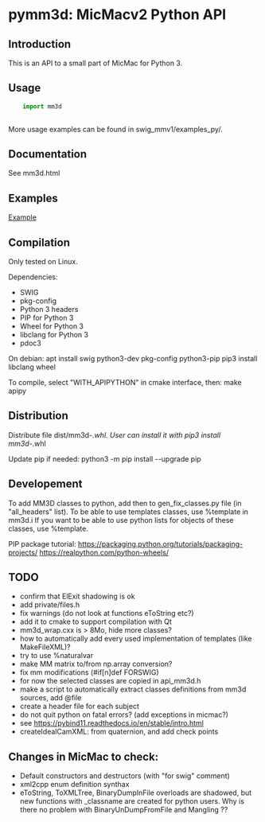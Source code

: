 pymm3d: MicMacv2 Python API
===========================

Introduction
------------

This is an API to a small part of MicMac for Python 3.

Usage
-----

```python
    import mm3d
    
```

More usage examples can be found in swig_mmv1/examples_py/.


Documentation
-------------
See mm3d.html


Examples
--------

[Example](examples_py/ex1.py)


Compilation
-----------
Only tested on Linux.

Dependencies:
 - SWIG
 - pkg-config
 - Python 3 headers
 - PIP for Python 3
 - Wheel for Python 3
 - libclang for Python 3
 - pdoc3

On debian:
    apt install swig python3-dev pkg-config python3-pip
    pip3 install libclang wheel

To compile, select "WITH_APIPYTHON" in cmake interface, then:
    make apipy


Distribution
------------
Distribute file dist/mm3d-*.whl.
User can install it with
    pip3 install mm3d-*.whl

Update pip if needed:
    python3 -m pip install --upgrade pip

Developement
------------

To add MM3D classes to python, add then to gen_fix_classes.py file (in "all_headers" list).
To be able to use templates classes, use %template in mm3d.i
If you want to be able to use python lists for objects of these classes, use %template.

PIP package tutorial: https://packaging.python.org/tutorials/packaging-projects/
https://realpython.com/python-wheels/

TODO
----
 * confirm that ElExit shadowing is ok
 * add private/files.h
 * fix warnings (do not look at functions eToString etc?)
 * add it to cmake to support compilation with Qt
 * mm3d_wrap.cxx is > 8Mo, hide more classes?
 * how to automatically add every used implementation of templates (like MakeFileXML)?
 * try to use %naturalvar
 * make MM matrix to/from np.array conversion?
 * fix mm modifications (#if[n]def FORSWIG)
 * for now the selected classes are copied in api_mm3d.h
 * make a script to automatically extract classes definitions from mm3d sources, add @file
 * create a header file for each subject
 * do not quit python on fatal errors? (add exceptions in micmac?)
 * see https://pybind11.readthedocs.io/en/stable/intro.html
 * createIdealCamXML: from quaternion, and add check points


Changes in MicMac to check:
---------------------------
 * Default constructors and destructors (with "for swig" comment)
 * xml2cpp enum definition synthax
 * eToString, ToXMLTree, BinaryDumpInFile overloads are shadowed, but new functions with _classname are created for python users. Why is there no problem with BinaryUnDumpFromFile and Mangling ??
